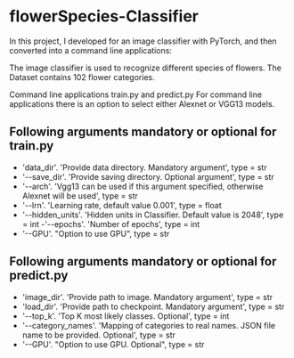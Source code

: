 # flowerSpecies-Classifier
In this project, I developed for an image classifier with PyTorch, and then converted into a command line applications: 

The image classifier is used to recognize different species of flowers. The Dataset contains 102 flower categories.


Command line applications train.py and predict.py
For command line applications there is an option to select either Alexnet or VGG13 models.

## Following arguments mandatory or optional for train.py

- 'data_dir'. 'Provide data directory. Mandatory argument', type = str
- '--save_dir'. 'Provide saving directory. Optional argument', type = str
- '--arch'. 'Vgg13 can be used if this argument specified, otherwise Alexnet will be used', type = str
- '--lrn'. 'Learning rate, default value 0.001', type = float
- '--hidden_units'. 'Hidden units in Classifier. Default value is 2048', type = int
-'--epochs'. 'Number of epochs', type = int
- '--GPU'. "Option to use GPU", type = str

## Following arguments mandatory or optional for predict.py

- 'image_dir'. 'Provide path to image. Mandatory argument', type = str
- 'load_dir'. 'Provide path to checkpoint. Mandatory argument', type = str
- '--top_k'. 'Top K most likely classes. Optional', type = int
- '--category_names'. 'Mapping of categories to real names. JSON file name to be provided. Optional', type = str
- '--GPU'. "Option to use GPU. Optional", type = str
